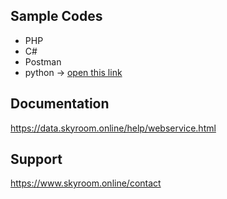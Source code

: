 ## Sample Codes
- PHP
- C#
- Postman
- python -> [open this link](https://github.com/AriaMoradi/webservice)

## Documentation
https://data.skyroom.online/help/webservice.html

## Support
https://www.skyroom.online/contact
